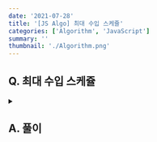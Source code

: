 ```yaml
---
date: '2021-07-28'
title: '[JS Algo] 최대 수입 스케쥴'
categories: ['Algorithm', 'JavaScript']
summary: ''
thumbnail: './Algorithm.png'
---
```


## Q. 최대 수입 스케쥴
<details>
<summary></summary>
<div markdown="1">       

</div>
</details>


## A. 풀이


``` javascript

```
